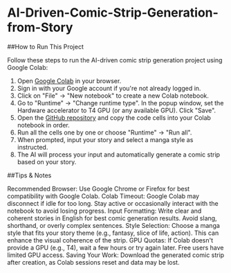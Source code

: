 # AI-Driven-Comic-Strip-Generation-from-Story

##How to Run This Project

Follow these steps to run the AI-driven comic strip generation project using Google Colab:
1. Open [Google Colab](https://colab.research.google.com/) in your browser.
2. Sign in with your Google account if you're not already logged in.
3. Click on "File" -> "New notebook" to create a new Colab notebook.
4. Go to "Runtime" -> "Change runtime type".
    In the popup window, set the Hardware accelerator to T4 GPU (or any available GPU).
    Click "Save".
5. Open the [GitHub repository](your-github-link-here) and copy the code cells into your Colab notebook in order.
6. Run all the cells one by one or choose "Runtime" -> "Run all".
7. When prompted, input your story and select a manga style as instructed.
8. The AI will process your input and automatically generate a comic strip based on your story.


##Tips & Notes

Recommended Browser: Use Google Chrome or Firefox for best compatibility with Google Colab.
Colab Timeout: Google Colab may disconnect if idle for too long. Stay active or occasionally interact with the notebook to avoid losing progress.
Input Formatting: Write clear and coherent stories in English for best comic generation results. Avoid slang, shorthand, or overly complex sentences.
Style Selection: Choose a manga style that fits your story theme (e.g., fantasy, slice of life, action). This can enhance the visual coherence of the strip.
GPU Quotas: If Colab doesn't provide a GPU (e.g., T4), wait a few hours or try again later. Free users have limited GPU access.
Saving Your Work: Download the generated comic strip after creation, as Colab sessions reset and data may be lost.

